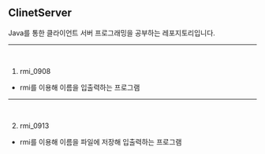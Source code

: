 ## ClinetServer

Java를 통한 클라이언트 서버 프로그래밍을 공부하는 레포지토리입니다.

---
<br>

1. rmi_0908
- rmi를 이용해 이름을 입출력하는 프로그램

---
<br>

2. rmi_0913
- rmi를 이용해 이름을 파일에 저장해 입출력하는 프로그램 
